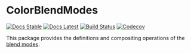 # ColorBlendModes

[![Docs Stable](https://img.shields.io/badge/docs-stable-blue.svg)](https://kimikage.github.io/ColorBlendModes.jl/stable)
[![Docs Latest](https://img.shields.io/badge/docs-latest-blue.svg)](https://kimikage.github.io/ColorBlendModes.jl/dev)
[![Build Status](https://travis-ci.com/kimikage/ColorBlendModes.jl.svg?branch=master)](https://travis-ci.com/kimikage/ColorBlendModes.jl)
[![Codecov](https://codecov.io/gh/kimikage/ColorBlendModes.jl/branch/master/graph/badge.svg)](https://codecov.io/gh/kimikage/ColorBlendModes.jl)

This package provides the definitions and compositing operations of the
[blend modes](https://en.wikipedia.org/wiki/Blend_modes).
